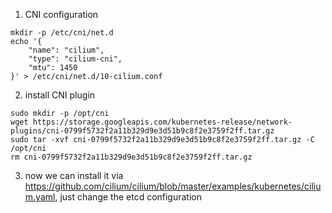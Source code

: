 
1. CNI configuration 
```
mkdir -p /etc/cni/net.d
echo '{
    "name": "cilium",
    "type": "cilium-cni",
    "mtu": 1450
}' > /etc/cni/net.d/10-cilium.conf

```

2. install CNI plugin

```
sudo mkdir -p /opt/cni
wget https://storage.googleapis.com/kubernetes-release/network-plugins/cni-0799f5732f2a11b329d9e3d51b9c8f2e3759f2ff.tar.gz
sudo tar -xvf cni-0799f5732f2a11b329d9e3d51b9c8f2e3759f2ff.tar.gz -C /opt/cni
rm cni-0799f5732f2a11b329d9e3d51b9c8f2e3759f2ff.tar.gz
```


3. now we can install it via https://github.com/cilium/cilium/blob/master/examples/kubernetes/cilium.yaml, just change the etcd configuration